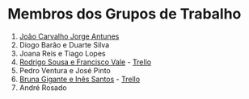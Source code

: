 # Membros dos Grupos de Trabalho

1. [João Carvalho Jorge Antunes](https://github.com/carvalho4c/TrabalhodeGrupo)
2. Diogo Barão e Duarte Silva
3. Joana Reis e Tiago Lopes
4. [Rodrigo Sousa e Francisco Vale](https://github.com/FranciscoLVale/WOW) - [Trello](https://trello.com/b/ivFcFrtu/wow)
5. Pedro Ventura e José Pinto
6. [Bruna Gigante e Inês Santos](https://github.com/inesilvasantos/AnatomiadaTipografia) - [Trello](https://trello.com/b/KPYiftOk/anatomia-da-tipografia)
7. André Rosado
